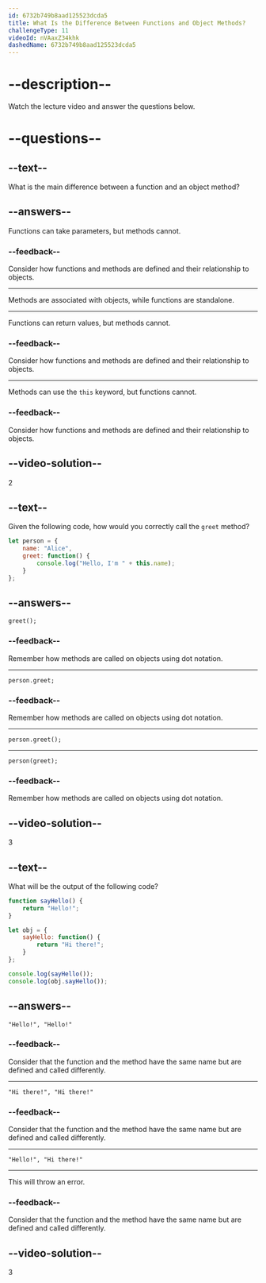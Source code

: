 ```yaml
---
id: 6732b749b8aad125523dcda5
title: What Is the Difference Between Functions and Object Methods?
challengeType: 11
videoId: nVAaxZ34khk
dashedName: 6732b749b8aad125523dcda5
---
```


# --description--

Watch the lecture video and answer the questions below.

# --questions--

## --text--

What is the main difference between a function and an object method?

## --answers--

Functions can take parameters, but methods cannot.

### --feedback--

Consider how functions and methods are defined and their relationship to objects.

---

Methods are associated with objects, while functions are standalone.

---

Functions can return values, but methods cannot.

### --feedback--

Consider how functions and methods are defined and their relationship to objects.

---

Methods can use the `this` keyword, but functions cannot.

### --feedback--

Consider how functions and methods are defined and their relationship to objects.

## --video-solution--

2

## --text--

Given the following code, how would you correctly call the `greet` method?

```js
let person = {
    name: "Alice",
    greet: function() {
        console.log("Hello, I'm " + this.name);
    }
};
```

## --answers--

`greet();`

### --feedback--

Remember how methods are called on objects using dot notation.

---

`person.greet;`

### --feedback--

Remember how methods are called on objects using dot notation.

---

`person.greet();`

---

`person(greet);`

### --feedback--

Remember how methods are called on objects using dot notation.

## --video-solution--

3

## --text--

What will be the output of the following code?

```js
function sayHello() {
    return "Hello!";
}

let obj = {
    sayHello: function() {
        return "Hi there!";
    }
};

console.log(sayHello());
console.log(obj.sayHello());
```

## --answers--

`"Hello!", "Hello!"`

### --feedback--

Consider that the function and the method have the same name but are defined and called differently.

---

`"Hi there!", "Hi there!"`

### --feedback--

Consider that the function and the method have the same name but are defined and called differently.

---

`"Hello!", "Hi there!"`

---

This will throw an error.

### --feedback--

Consider that the function and the method have the same name but are defined and called differently.

## --video-solution--

3
